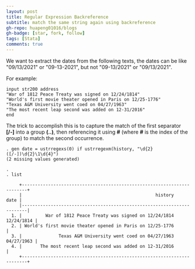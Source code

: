 ```yaml
---
layout: post
title: Regular Expression Backreference
subtitle: match the same string again using backreference  
gh-repo: huapeng01016/blogs
gh-badge: [star, fork, follow]
tags: [Stata]
comments: true
---
```


We want to extract the dates from the following texts, the dates can be like "09/13/2021" or "09-13-2021", 
but not "09-13/2021" or "09/13/2021".

For example: 

```
input str200 address 
"War of 1812 Peace Treaty was signed on 12/24/1814"
"World's first movie theater opened in Paris on 12/25-1776"
"Texas A&M University went coed on 04/27/1963"
"The most recent leap second was added on 12-31/2016"
end
```


The trick to accomplish this is to capture the match of the first separator **\[/-\]** into a group **(..)**, 
then referencing it using **\#** (where **#** is the index of the group) to match the second occurrence.   

```   
. gen date = ustrregexs(0) if ustrregexm(history, "\d{2}([/-])\d{2}\1\d{4}")
(2 missing values generated)

. 
. list

     +------------------------------------------------------------------------+
     |                                                   history         date |
     |------------------------------------------------------------------------|
  1. |         War of 1812 Peace Treaty was signed on 12/24/1814   12/24/1814 |
  2. | World's first movie theater opened in Paris on 12/25-1776              |
  3. |              Texas A&M University went coed on 04/27/1963   04/27/1963 |
  4. |       The most recent leap second was added on 12-31/2016              |
     +------------------------------------------------------------------------+

```   
